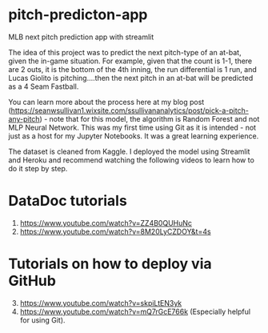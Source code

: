 # pitch-predicton-app
MLB next pitch prediction app with streamlit


The idea of this project was to predict the next pitch-type of an at-bat, given the in-game situation. For example, given that the count is 1-1, there are 2 outs, it is the bottom of the 4th inning, the run differential is 1 run, and Lucas Giolito is pitching....then the next pitch in an at-bat will be predicted as a 4 Seam Fastball. 

You can learn more about the process here at my blog post (https://seanwsullivan1.wixsite.com/ssullivananalytics/post/pick-a-pitch-any-pitch) - note that for this model, the algorithm is Random Forest and not MLP Neural Network. This was my first time using Git as it is intended - not just as a host for my Jupyter Notebooks. It was a great learning experience. 


The dataset is cleaned from Kaggle. I deployed the model using Streamlit and Heroku and recommend watching the following videos to learn how to do it step by step. 

# DataDoc tutorials
1. https://www.youtube.com/watch?v=ZZ4B0QUHuNc
2. https://www.youtube.com/watch?v=8M20LyCZDOY&t=4s

# Tutorials on how to deploy via GitHub
3. https://www.youtube.com/watch?v=skpiLtEN3yk
4. https://www.youtube.com/watch?v=mQ7rGcE766k (Especially helpful for using Git). 
